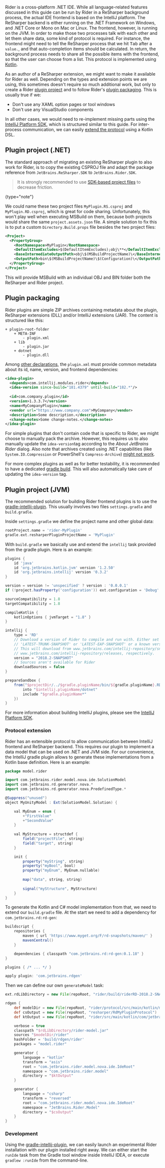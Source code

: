 [//]: # (title: Rider plugins)

Rider is a cross-platform .NET IDE. While all language-related features discussed in this guide can be run by Rider in a ReSharper background process, the actual IDE frontend is based on the IntelliJ platform. The ReSharper backend is either running on the .NET Framework on Windows, and .NET Core or Mono on Mac or Linux. The frontend, however, is running on the JVM. In order to make those two processes talk with each other and let them share data, some kind of protocol is required. For instance, the frontend might need to tell the ReSharper process that we hit <kbd>Tab</kbd> after a `value.`, and that auto-completion items should be calculated. In return, the background process needs to share all the possible items with the frontend, so that the user can choose from a list. This protocol is implemented using [Kotlin](https://kotlinlang.org/).

As an author of a ReSharper extension, we might want to make it available for Rider as well. Depending on the types and extension points we are using, this sometimes doesn't require so much additional work, but only to create a Rider [plugin project](#plugin-project-net) and to follow Rider's [plugin packaging](#plugin-packaging). This is usually true if we:

- Don't use any XAML option pages or tool windows
- Don't use any VisualStudio components

In all other cases, we would need to re-implement missing parts using the [IntelliJ Platform SDK](http://www.jetbrains.org/intellij/sdk/docs/welcome.html), which is structured similar to this guide. For inter-process communication, we can easily [extend the protocol](#protocol-extension) using a Kotlin DSL.

## Plugin project (.NET)

The standard approach of migrating an existing ReSharper plugin to also work for Rider, is to copy the existing CSPROJ file and adapt the package reference from `JetBrains.ReSharper.SDK` to `JetBrains.Rider.SDK`.

> It is strongly recommended to use [SDK-based project files](https://docs.microsoft.com/en-us/visualstudio/msbuild/how-to-use-project-sdk) to decrease friction.
>
{type="note"}

We could name these two project files `MyPlugin.RS.csproj` and `MyPlugin.RD.csproj`, which is great for code sharing. Unfortunately, this won't play well when executing MSBuild on them, because both projects would share the same `project.assets.json` file. A simple solution to fix this is to put a custom `Directory.Build.props` file besides the two project files:

```xml
<Project>
  <PropertyGroup>
    <RootNamespace>MyPlugin</RootNamespace>
    <DefaultItemExcludes>$(DefaultItemExcludes);obj\**</DefaultItemExcludes>
    <BaseIntermediateOutputPath>obj\$(MSBuildProjectName)\</BaseIntermediateOutputPath>
    <OutputPath>bin\$(MSBuildProjectName)\$(Configuration)\</OutputPath>
  </PropertyGroup>
</Project>
```

This will provide MSBuild with an individual OBJ and BIN folder both the ReSharper and Rider project. 

## Plugin packaging

Rider plugins are simple ZIP archives containing metadata about the plugin, ReSharper extensions (DLL) and/or IntelliJ extensions (JAR). The content is structured like this:

```
+ plugin-root-folder
    + META-INF
        - plugin.xml
    + lib
        - plugin.jar
    + dotnet
        - plugin.dll
```

Among [other declarations](http://www.jetbrains.org/intellij/sdk/docs/basics/plugin_structure/plugin_configuration_file.html), the `plugin.xml` must provide common metadata about its id, name, version, and frontend dependencies:

```xml
<idea-plugin>
  <depends>com.intellij.modules.rider</depends>
  <idea-version since-build="181.4379" until-build="182.*"/>
  
  <id>com.company.plugin</id>
  <version>1.3.3.7</version>
  <name>MyCompanyPlugin</name>
  <vendor url="https://www.company.com">MyCompany</vendor>
  <description>Some description.</description>
  <change-notes>Some change-notes.</change-notes>
</idea-plugin>
```

For simple plugins that don't contain code that is specific to Rider, we might choose to manually pack the archive. However, this requires us to also manually update the `idea-version`tag according to the *About JetBrains Rider* dialog. Also note that archives created using .NET capabilities (like `System.IO.Compression` or PowerShell's `Compress-Archive`) [might not work](https://youtrack.jetbrains.com/issue/IDEA-180829).

For more complex plugins as well as for better testability, it is recommended to have a dedicated [gradle build](#plugin-project-jvm). This will also automatically take care of updating the `idea-version` tag.

## Plugin project (JVM)

The recommended solution for building Rider frontend plugins is to use the [gradle-intellij-plugin](https://github.com/JetBrains/gradle-intellij-plugin). This usually involves two files `settings.gradle` and `build.gradle`.

Inside `settings.gradle` we define the project name and other global data:

```Groovy
rootProject.name = 'rider-MyPlugin'
gradle.ext.resharperPluginProjectName = 'MyPlugin'
``` 

With `build.gradle` we basically use and extend the `intellij` task provided from the gradle plugin. Here is an example:

```Groovy
plugins {
    id 'java'
    id 'org.jetbrains.kotlin.jvm' version '1.2.50'
    id 'org.jetbrains.intellij' version '0.3.2'
}

version = version != 'unspecified' ? version : '0.0.0.1'
if (!project.hasProperty('configuration')) ext.configuration = 'Debug'

sourceCompatibility = 1.8
targetCompatibility = 1.8

compileKotlin {
    kotlinOptions { jvmTarget = "1.8" }
}

intellij {
    type = 'RD'
    // Download a version of Rider to compile and run with. Either set `version` to
    // 'LATEST-TRUNK-SNAPSHOT' or 'LATEST-EAP-SNAPSHOT' or a known version.
    // This will download from www.jetbrains.com/intellij-repository/snapshots or
    // www.jetbrains.com/intellij-repository/releases, respectively.
    version = "2018.2-SNAPSHOT"
    // Sources aren't available for Rider
    downloadSources = false
}

prepareSandbox {
    from("$projectDir/../$gradle.pluginName/bin/${gradle.pluginName}.RD/$configuration", {
        into "$intellij.pluginName/dotnet"
        include "$gradle.pluginName*"
    })
}
```

For more information about building IntelliJ plugins, please see the [IntelliJ Platform SDK](http://www.jetbrains.org/intellij/sdk/docs/tutorials/build_system.html).

### Protocol extension

Rider has an extensible protocol to allow communication between IntelliJ frontend and ReSharper backend. This requires our plugin to implement a data model that can be used on .NET and JVM side. For our convenience, the IntelliJ gradle plugin allows to generate these implementations from a Kotlin base definition. Here is an example:

```groovy
package model.rider

import com.jetbrains.rider.model.nova.ide.SolutionModel
import com.jetbrains.rd.generator.nova.*
import com.jetbrains.rd.generator.nova.PredefinedType.*

@Suppress("unused")
object MyUnityModel : Ext(SolutionModel.Solution) {

    val MyEnum = enum {
        +"FirstValue"
        +"SecondValue"
    }
    
    val MyStructure = structdef {
        field("projectFile", string)
        field("target", string)
    }

    init {
        property("myString", string)
        property("myBool", bool)
        property("myEnum", MyEnum.nullable)
        
        map("data", string, string)
        
        signal("myStructure", MyStructure)
    }
}
```

To generate the Kotlin and C# model implementation from that, we need to extend our `build.gradle` file. At the start we need to add a dependency for `com.jetbrains.rd:rd-gen`:

```Groovy
buildscript {
    repositories {
        maven { url 'https://www.myget.org/F/rd-snapshots/maven/' }
        mavenCentral()
    }

    dependencies { classpath "com.jetbrains.rd:rd-gen:0.1.18" }
}

plugins { /* ... */ }

apply plugin: 'com.jetbrains.rdgen'
```

Then we can define our own `generateModel` task:

```Groovy
ext.rdLibDirectory = new File(repoRoot, "rider/build/riderRD-2018.2-SNAPSHOT/lib/rd")

rdgen {
    def modelDir = new File(repoRoot, "rider/protocol/src/main/kotlin/model")
    def csOutput = new File(repoRoot, "resharper/RdMyPluginProtocol")
    def ktOutput = new File(repoRoot, "rider/src/main/kotlin/com/jetbrains/rider/plugins/myplugin/RdMyPluginProtocol")

    verbose = true
    classpath "$rdLibDirectory/rider-model.jar"
    sources "$modelDir/rider"
    hashFolder = 'build/rdgen/rider'
    packages = "model.rider"

    generator {
        language = "kotlin"
        transform = "asis"
        root = "com.jetbrains.rider.model.nova.ide.IdeRoot"
        namespace = "com.jetbrains.rider.model"
        directory = "$ktOutput"
    }

    generator {
        language = "csharp"
        transform = "reversed"
        root = "com.jetbrains.rider.model.nova.ide.IdeRoot"
        namespace = "JetBrains.Rider.Model"
        directory = "$csOutput"
    }
}
```

### Development

Using the [gradle-intellij-plugin](https://github.com/JetBrains/gradle-intellij-plugin), we can easily launch an experimental Rider installation with our plugin installed right away. We can either start the `runIde` task from the Gradle tool window inside IntelliJ IDEA, or execute `gradlew :runIde` from the command-line. 